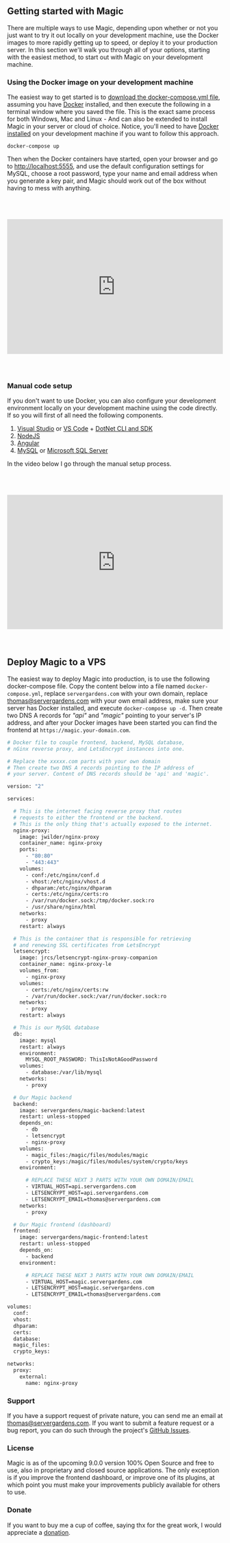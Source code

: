 
## Getting started with Magic

There are multiple ways to use Magic, depending upon whether or not you just want to try it out locally
on your development machine, use the Docker images to more rapidly getting up to speed, or deploy it
to your production server. In this section we'll walk you through all of your options, starting with
the easiest method, to start out with Magic on your development machine.

### Using the Docker image on your development machine

The easiest way to get started is to [download the docker-compose.yml file](https://github.com/polterguy/magic/releases/download/v8.9.3/docker-compose.yml), assuming you have [Docker](https://www.docker.com/products/docker-desktop) installed, and then execute the following in a terminal window where you saved the file.
This is the exact same process for both Windows, Mac and Linux - And can also be extended
to install Magic in your server or cloud of choice. Notice, you'll need to have
[Docker installed](https://www.docker.com/products/docker-desktop) on your development machine if you want to
follow this approach.

```
docker-compose up
```

Then when the Docker containers have started, open your browser and go to [http://localhost:5555](http://localhost:5555),
and use the default configuration settings for MySQL, choose a root password, type your name and email address when
you generate a key pair, and Magic should work out of the box without having to mess with anything.

<div style="position:relative; padding-bottom:56.25%; padding-top:30px; height:0; overflow:hidden;margin-top:4rem;margin-bottom:4rem;">
<iframe width="560" height="315" style="position:absolute; top:0; left:0; width:100%; height:100%;" src="https://www.youtube.com/embed/2gos7BvNFkI" frameborder="0" allow="accelerometer; autoplay; encrypted-media; gyroscope; picture-in-picture" allowfullscreen></iframe>
</div>

### Manual code setup

If you don't want to use Docker, you can also configure your development environment locally on your
development machine using the code directly. If so you will first of all need the following components.

1. [Visual Studio](https://visualstudio.microsoft.com/downloads/) or [VS Code](https://code.visualstudio.com/download) + [DotNet CLI and SDK](https://dotnet.microsoft.com/download)
2. [NodeJS](https://nodejs.org/en/download/)
3. [Angular](https://angular.io/cli)
4. [MySQL](https://dev.mysql.com/downloads/mysql/) or [Microsoft SQL Server](https://www.microsoft.com/en-us/sql-server/sql-server-downloads)

In the video below I go through the manual setup process.

<div style="position:relative; padding-bottom:56.25%; padding-top:30px; height:0; overflow:hidden;margin-top:4rem;margin-bottom:4rem;">
<iframe width="560" height="315" style="position:absolute; top:0; left:0; width:100%; height:100%;" src="https://www.youtube.com/embed/CULMDMDPwws" frameborder="0" allow="accelerometer; autoplay; encrypted-media; gyroscope; picture-in-picture" allowfullscreen></iframe>
</div>

## Deploy Magic to a VPS

The easiest way to deploy Magic into production, is to use the following docker-compose file.
Copy the content below into a file named `docker-compose.yml`, replace `servergardens.com` with your own
domain, replace thomas@servergardens.com with your own email address, make sure your server has Docker installed,
and execute `docker-compose up -d`. Then create two DNS A records for _"api"_ and _"magic"_ pointing
to your server's IP address, and after your Docker images have been started you can find the frontend
at `https://magic.your-domain.com`.

```bash
# Docker file to couple frontend, backend, MySQL database,
# nGinx reverse proxy, and LetsEncrypt instances into one.

# Replace the xxxxx.com parts with your own domain
# Then create two DNS A records pointing to the IP address of
# your server. Content of DNS records should be 'api' and 'magic'.

version: "2"

services:

  # This is the internet facing reverse proxy that routes
  # requests to either the frontend or the backend.
  # This is the only thing that's actually exposed to the internet.
  nginx-proxy:
    image: jwilder/nginx-proxy
    container_name: nginx-proxy
    ports:
      - "80:80"
      - "443:443"
    volumes:
      - conf:/etc/nginx/conf.d
      - vhost:/etc/nginx/vhost.d
      - dhparam:/etc/nginx/dhparam
      - certs:/etc/nginx/certs:ro
      - /var/run/docker.sock:/tmp/docker.sock:ro
      - /usr/share/nginx/html
    networks:
      - proxy
    restart: always

  # This is the container that is responsible for retrieving
  # and renewing SSL certificates from LetsEncrypt
  letsencrypt:
    image: jrcs/letsencrypt-nginx-proxy-companion
    container_name: nginx-proxy-le
    volumes_from:
      - nginx-proxy
    volumes:
      - certs:/etc/nginx/certs:rw
      - /var/run/docker.sock:/var/run/docker.sock:ro
    networks:
      - proxy
    restart: always

  # This is our MySQL database
  db:
    image: mysql
    restart: always
    environment:
      MYSQL_ROOT_PASSWORD: ThisIsNotAGoodPassword
    volumes:
      - database:/var/lib/mysql
    networks:
      - proxy

  # Our Magic backend
  backend:
    image: servergardens/magic-backend:latest
    restart: unless-stopped
    depends_on:
      - db
      - letsencrypt
      - nginx-proxy
    volumes:
      - magic_files:/magic/files/modules/magic
      - crypto_keys:/magic/files/modules/system/crypto/keys
    environment:

      # REPLACE THESE NEXT 3 PARTS WITH YOUR OWN DOMAIN/EMAIL
      - VIRTUAL_HOST=api.servergardens.com
      - LETSENCRYPT_HOST=api.servergardens.com
      - LETSENCRYPT_EMAIL=thomas@servergardens.com
    networks:
      - proxy

  # Our Magic frontend (dashboard)
  frontend:
    image: servergardens/magic-frontend:latest
    restart: unless-stopped
    depends_on:
      - backend
    environment:

      # REPLACE THESE NEXT 3 PARTS WITH YOUR OWN DOMAIN/EMAIL
      - VIRTUAL_HOST=magic.servergardens.com
      - LETSENCRYPT_HOST=magic.servergardens.com
      - LETSENCRYPT_EMAIL=thomas@servergardens.com

volumes:
  conf:
  vhost:
  dhparam:
  certs:
  database:
  magic_files:
  crypto_keys:

networks:
  proxy:
    external:
      name: nginx-proxy
```

### Support

If you have a support request of private nature, you can send me an
email at [thomas@servergardens.com](mailto:thomas@servergardens.com). If you want to submit a
feature request or a bug report, you can do such through the project's
[GitHub Issues](https://github.com/polterguy/magic/issues).

### License

Magic is as of the upcoming 9.0.0 version 100% Open Source and free to use, also in
proprietary and closed source applications. The only exception is if you improve the
frontend dashboard, or improve one of its plugins, at which point you must make your
improvements publicly available for others to use.

### Donate

If you want to buy me a cup of coffee, saying thx for the great work, I would appreciate
a [donation](https://servergardens.com/buy/).
